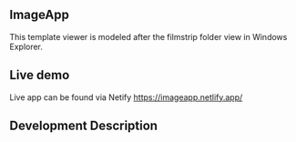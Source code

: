## ImageApp
This template viewer is modeled after the filmstrip folder view in Windows Explorer.

## Live demo
Live app can be found via Netify https://imageapp.netlify.app/

## Development Description

